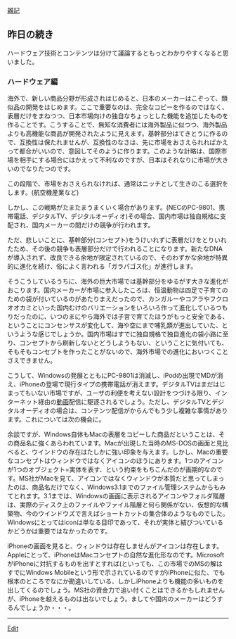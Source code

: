 ---
---
[雑記](/雑記)
## 昨日の続き
ハードウェア技術とコンテンツは分けて議論するともっとわかりやすくなると思いました。
### ハードウェア編
海外で、新しい商品分野が形成されはじめると、日本のメーカーはこぞって、類似品の開発をはじめます。ここで重要なのは、完全なコピーを作るのではなく、表層だけをまねつつ、日本市場向けの独自なちょっとした機能を追加したものを作ることです。こうすることで、無知な消費者には海外製品に似つつ、海外製品よりも高機能な商品が開発されたように見えます。基幹部分はてきとうに作るので、互換性は保たれませんが、互換性のなさは、先に市場をおさえられればかえって都合がいいので、意図してそのように作ります。このような計略は、国際市場を相手にする場合にはかえって不利なのですが、日本はそれなりに市場が大きいのでなりたつのです。

この段階で、市場をおさえられなければ、通常はニッチとして生きのこる選択をします。(航空機産業など)

しかし、この戦略がたまたまうまくいく場合があります。(NECのPC-9801、携帯電話、デジタルTV、デジタルオーディオ)その場合、国内市場は独自規格に支配され、国内メーカーの間だけの競争が行われます。

ただ、悲しいことに、基幹部分(コンセプト)をうけいれずに表層だけをとりいれたため、その後の競争も表層部分だけで行われることになります。新たなDNAが導入されず、改良できる余地が限定されているので、そのわずかな余地が特異的に進化を続け、俗によく言われる「ガラパゴス化」が進行します。

そうこうしているうちに、海外の巨大市場では基幹部分をゆるがす大きな進化がおこります。国内メーカーが市場に参入したころは、恒温動物は四足で子育てのための袋が付いているのがあたりまえだったので、カンガルーやコアラやフクロオオカミといった国内むけのバリエーションをいろいろ作って進化しているつもりだったのに、いつのまにやら海外では子宮で育てたほうがもっと安全である、ということにコンセンサスが変化して、海や空にまで哺乳類が進出していた、というような感じでしょうか。国内市場はすでに独自規格で独自進化の袋小路に至り、コンセプトから刷新しないとどうしようもない、ということに気付いても、そもそもコンセプトを作ったことがないので、海外市場での進化においつくことさえできません。

こうして、Windowsの発展とともにPC-9801は消滅し、iPodの出現でMDが消え、iPhoneの登場で現行タイプの携帯電話が消えます。デジタルTVはまだはじまってもいない市場ですが、ユーザの利便を考えない設計をつづける限り、インターネット経由の[動画](/動画)配信に駆逐されるでしょう。ただし、デジタルTVとデジタルオーディオの場合は、コンテンツ配信がからんでもう少し複雑な事情があります。これについては次の機会に。

余談ですが、Windows自体もMacの表層をコピーした商品だということは、その商品名に強くあらわれています。Macが出現した当時のMS-DOSの画面と見比べると、ウインドウの存在はたしかに強い印象を与えます。しかし、Macの重要なコンセプトはウィンドウではなくアイコンのほうにあります。1つのアイコンが1つのオブジェクト=実体を表す、という約束をもちこんだのが画期的なのです。MS社がMacを見て、アイコンではなくウィンドウが本質だと思ってしまったのは、商品名だけでなく、Windows3.1までのファイル管理システムからもみてとれます。3.1までは、Windowsの画面に表示されるアイコンやフォルダ階層は、実際のディスク上のファイルやファイル階層と何ら関係がない、仮想的な構築物、今のウインドウズで言えばショートカットの集合体のようなものでした。Windowsにとってはiconは単なる目印であって、それが実体と結びついているかどうかは重要ではなかったのです。

iPhoneの画面を見ると、ウィンドウは存在しませんがアイコンは存在します。Appleにとって、iPhoneはMacコンセプトの自然な進化形なのです。MicrosoftがiPhoneに対抗するものを出すとすれば(といっても、この市場でのMSの解はすでにWindows Mobileという形で示されているのですが)iPhoneに似た、でも根本のところでなにか勘違いしている、しかしiPhoneよりも機能の多いものを出してくるのでしょう。MS社の資金力で追い付くことはできるかもしれませんが、iPhoneを越えるものは出ないでしょう。ましてや国内のメーカーはどうするんでしょうか・・・。
<!--  -->






----
[Edit](https://github.com/vitroid/vitroid.github.io/edit/master/MD/雑記_2007-7-7.md)

